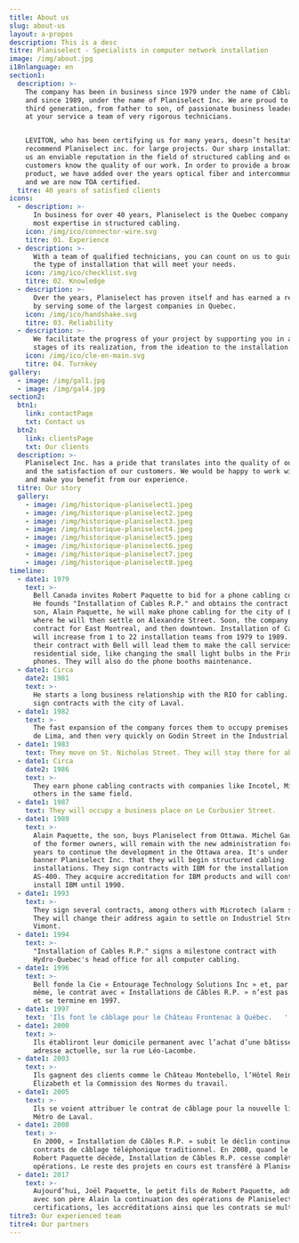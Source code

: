 ```yaml
---
title: About us
slug: about-us
layout: a-propos
description: This is a desc
titre: Planiselect - Specialists in computer network installation
image: /img/about.jpg
i18nlanguage: en
section1:
  description: >-
    The company has been in business since 1979 under the name of Câblage RP,
    and since 1989, under the name of Planiselect Inc. We are proud to be at the
    third generation, from father to son, of passionate business leaders. We put
    at your service a team of very rigorous technicians.


    LEVITON, who has been certifying us for many years, doesn’t hesitate to
    recommend Planiselect inc. for large projects. Our sharp installations gives
    us an enviable reputation in the field of structured cabling and our
    customers know the quality of our work. In order to provide a broader
    product, we have added over the years optical fiber and intercommunication,
    and we are now TOA certified.
  titre: 40 years of satisfied clients
icons:
  - description: >-
      In business for over 40 years, Planiselect is the Quebec company with the
      most expertise in structured cabling.
    icon: /img/ico/connector-wire.svg
    titre: 01. Experience
  - description: >-
      With a team of qualified technicians, you can count on us to guide you to
      the type of installation that will meet your needs.
    icon: /img/ico/checklist.svg
    titre: 02. Knowledge
  - description: >-
      Over the years, Planiselect has proven itself and has earned a reputation
      by serving some of the largest companies in Quebec.
    icon: /img/ico/handshake.svg
    titre: 03. Reliability
  - description: >-
      We facilitate the progress of your project by supporting you in all the
      stages of its realization, from the ideation to the installation.
    icon: /img/ico/cle-en-main.svg
    titre: 04. Turnkey
gallery:
  - image: /img/gal1.jpg
  - image: /img/gal4.jpg
section2:
  btn1:
    link: contactPage
    txt: Contact us
  btn2:
    link: clientsPage
    txt: Our clients
  description: >-
    Planiselect Inc. has a pride that translates into the quality of our work
    and the satisfaction of our customers. We would be happy to work with you
    and make you benefit from our experience.
  titre: Our story
  gallery:
    - image: /img/historique-planiselect1.jpeg
    - image: /img/historique-planiselect2.jpeg
    - image: /img/historique-planiselect3.jpeg
    - image: /img/historique-planiselect4.jpeg
    - image: /img/historique-planiselect5.jpeg
    - image: /img/historique-planiselect6.jpeg
    - image: /img/historique-planiselect7.jpeg
    - image: /img/historique-planiselect8.jpeg
timeline:
  - date1: 1979
    text: >-
      Bell Canada invites Robert Paquette to bid for a phone cabling contract.
      He founds "Installation of Cables R.P." and obtains the contract. With his
      son, Alain Paquette, he will make phone cabling for the city of Laval,
      where he will then settle on Alexandre Street. Soon, the company wins the
      contract for East Montreal, and then downtown. Installation of Cables R.P.
      will increase from 1 to 22 installation teams from 1979 to 1989. Fun fact:
      their contract with Bell will lead them to make the call services on the
      residential side, like changing the small light bulbs in the Princess
      phones. They will also do the phone booths maintenance.
  - date1: Circa
    date2: 1981
    text: >-
      He starts a long business relationship with the RIO for cabling. They also
      sign contracts with the city of Laval.
  - date1: 1982
    text: >-
      The fast expansion of the company forces them to occupy premises on Rose
      de Lima, and then very quickly on Godin Street in the Industrial Park.
  - date1: 1983
    text: They move on St. Nicholas Street. They will stay there for about 4 years.
  - date1: Circa
    date2: 1986
    text: >-
      They earn phone cabling contracts with companies like Incotel, Mitel and
      others in the same field.
  - date1: 1987
    text: They will occupy a business place on Le Corbusier Street.
  - date1: 1989
    text: >-
      Alain Paquette, the son, buys Planiselect from Ottawa. Michel Gaudet, one
      of the former owners, will remain with the new administration for a few
      years to continue the development in the Ottawa area. It's under the
      banner Planiselect Inc. that they will begin structured cabling
      installations. They sign contracts with IBM for the installation of
      AS-400. They acquire accreditation for IBM products and will continue to
      install IBM until 1990.
  - date1: 1993
    text: >-
      They sign several contracts, among others with Microtech (alarm system).
      They will change their address again to settle on Industriel Street in
      Vimont.
  - date1: 1994
    text: >-
      "Installation of Cables R.P." signs a milestone contract with
      Hydro-Quebec's head office for all computer cabling.
  - date1: 1996
    text: >-
      Bell fonde la Cie « Entourage Technology Solutions Inc » et, par le fait
      même, le contrat avec « Installations de Câbles R.P. » n’est pas renouvelé
      et se termine en 1997.   
  - date1: 1997
    text: 'Ils font le câblage pour le Château Frontenac à Québec.   '
  - date1: 2000
    text: >-
      Ils établiront leur domicile permanent avec l’achat d’une bâtisse à leur
      adresse actuelle, sur la rue Léo-Lacombe.  
  - date1: 2003
    text: >-
      Ils gagnent des clients comme le Château Montebello, l’Hôtel Reine
      Élizabeth et la Commission des Normes du travail.  
  - date1: 2005
    text: >-
      Ils se voient attribuer le contrat de câblage pour la nouvelle ligne du
      Métro de Laval.
  - date1: 2008
    text: >-
      En 2000, « Installation de Câbles R.P. » subit le déclin continuel des
      contrats de câblage téléphonique traditionnel. En 2008, quand le fondateur
      Robert Paquette décède, Installation de Câbles R.P. cesse complètement ses
      opérations. Le reste des projets en cours est transféré à Planiselect Inc.
  - date1: 2017
    text: >-
      Aujourd’hui, Joël Paquette, le petit fils de Robert Paquette, administre
      avec son père Alain la continuation des opérations de Planiselect Inc. Les
      certifications, les accréditations ainsi que les contrats se multiplient.
titre3: Our experienced team
titre4: Our partners
---
```


